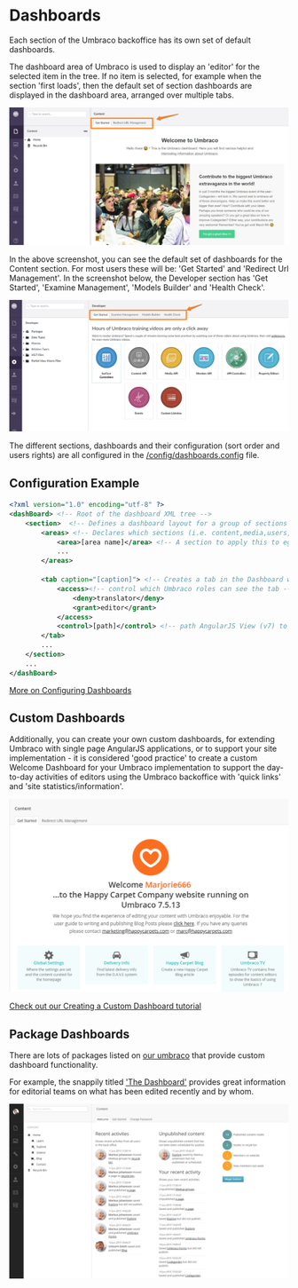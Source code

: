 # Dashboards

Each section of the Umbraco backoffice has its own set of default dashboards.

The dashboard area of Umbraco is used to display an 'editor' for the selected item in the tree. If no item is selected, for example when the section 'first loads', then the default set of section dashboards are displayed in the dashboard area, arranged over multiple tabs.

![Content Section Dashboards](images/content-dashboards.png)

In the above screenshot, you can see the default set of dashboards for the Content section. For most users these will be: 'Get Started' and 'Redirect Url Management'. In the screenshot below, the Developer section has 'Get Started', 'Examine Management', 'Models Builder' and 'Health Check'.

![Developer Section Dashboards](images/developer-dashboards.png)

The different sections, dashboards and their configuration (sort order and users rights) are all configured in the [/config/dashboards.config](../../Reference/Config/dashboard/index.md) file.

## Configuration Example

```xml
<?xml version="1.0" encoding="utf-8" ?> 
<dashBoard> <!-- Root of the dashboard XML tree -->
	<section>  <!-- Defines a dashboard layout for a group of sections -->
		<areas> <!-- Declares which sections (i.e. content,media,users,[your own]-->
			<area>[area name]</area> <!-- A section to apply this to eg 'content' -->
			...
		</areas>

		<tab caption="[caption]"> <!-- Creates a tab in the Dashboard with the assigned caption -->
			<access><!-- control which Umbraco roles can see the tab -->
				<deny>translator</deny>
				<grant>editor</grant>
			</access>
			<control>[path]</control> <!-- path AngularJS View (v7) to load into the tab -->
		</tab>
		...
	</section>
	...
</dashBoard>
```

[More on Configuring Dashboards](../../Reference/Config/dashboard/index.md)

## Custom Dashboards

Additionally, you can create your own custom dashboards, for extending Umbraco with single page AngularJS applications, or to support your site implementation - it is considered 'good practice' to create a custom Welcome Dashboard for your Umbraco implementation to support the day-to-day activities of editors using the Umbraco backoffice with 'quick links' and 'site statistics/information'.

![Example Custom Welcome Dashboard](images/welcome-example.png)

[Check out our Creating a Custom Dashboard tutorial](../../Tutorials/Creating-a-Custom-Dashboard/index.md)

## Package Dashboards

There are lots of packages listed on <a href="/projects/?category=Backoffice%20extensions">our umbraco</a> that provide custom dashboard functionality.

For example, the snappily titled <a href="/projects/backoffice-extensions/the-dashboard/">'The Dashboard'</a> provides great information for editorial teams on what has been edited recently and by whom.

!['The Dashboard' Dashboard Package](images/the-dashboard-package.png)

